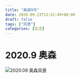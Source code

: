 ```yaml
---
title: "奥森9月"
date: 2020-09-23T13:52:49+08:00
draft: false
tags: ["风景"]
categories: [生活]
---
```


# 2020.9 奥森

![2020.09 奥森风景](https://cdn.jsdelivr.net/gh/ai0376/ownwiki.pic.0@0.2/93972611-29be7400-fda5-11ea-8c4d-5a28adc921b6.jpeg)
<!--more-->